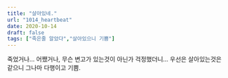 ```yaml
---
title: "살아있네."
url: "1014_heartbeat"
date: 2020-10-14
draft: false
tags: ["죽은줄 알았다","살아있으니 기쁨"]
---
```

죽었거나... 어쨌거나, 무슨 변고가 있는것이 아닌가 걱정했더니...
우선은 살아있는것은 같으니 그나마 다행이고 기쁨.
